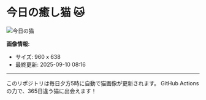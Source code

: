 # 今日の癒し猫 🐱

![今日の猫](https://cdn2.thecatapi.com/images/MjA2NjAyOA.jpg)

**画像情報:**
- サイズ: 960 x 638
- 最終更新: 2025-09-10 08:16

---

このリポジトリは毎日夕方5時に自動で猫画像が更新されます。
GitHub Actionsの力で、365日違う猫に出会えます！
